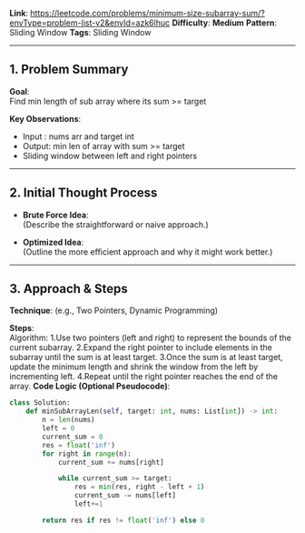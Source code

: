 
**Link**: https://leetcode.com/problems/minimum-size-subarray-sum/?envType=problem-list-v2&envId=azk6lhuc
**Difficulty**: **Medium** 
**Pattern**: Sliding Window
**Tags**: Sliding Window

---

## 1. Problem Summary
**Goal**:  
Find min length of sub array where its sum >= target

**Key Observations**:  
- Input : nums arr and target int
- Output: min len of array with sum >= target 
- Sliding window between left and right pointers

---

## 2. Initial Thought Process
- **Brute Force Idea**:  
  (Describe the straightforward or naive approach.)  

- **Optimized Idea**:  
  (Outline the more efficient approach and why it might work better.)  

---

## 3. Approach & Steps
**Technique**: (e.g., Two Pointers, Dynamic Programming)  

**Steps**:  
Algorithm:
1.Use two pointers (left and right) to represent the bounds of the current subarray.
2.Expand the right pointer to include elements in the subarray until the sum is at least target.
3.Once the sum is at least target, update the minimum length and shrink the window from the left by incrementing left.
4.Repeat until the right pointer reaches the end of the array.
**Code Logic (Optional Pseudocode)**:
```python
class Solution:
    def minSubArrayLen(self, target: int, nums: List[int]) -> int:
        n = len(nums)
        left = 0
        current_sum = 0
        res = float('inf')
        for right in range(n):
            current_sum += nums[right]

            while current_sum >= target:
                res = min(res, right - left + 1)
                current_sum -= nums[left]
                left+=1

        return res if res != float('inf') else 0
```
